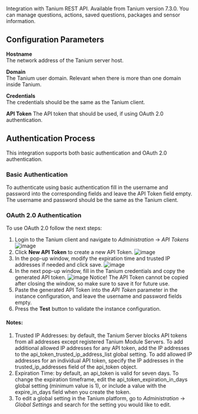 Integration with Tanium REST API. Available from Tanium version 7.3.0. You can manage questions, actions, saved questions, packages and sensor information.

## Configuration Parameters

**Hostname**  
The network address of the Tanium server host.

**Domain**  
The Tanium user domain. Relevant when there is more than one domain inside Tanium.

**Credentials**  
The credentials should be the same as the Tanium client.

**API Token**
The API token that should be used, if using OAuth 2.0 authentication.


## Authentication Process
This integration supports both basic authentication and OAuth 2.0 authentication.

### Basic Authentication
To authenticate using basic authentication fill in the username and password into the corresponding fields and leave
 the API Token field empty. The username and password should be the same as the Tanium client.
 
### OAuth 2.0 Authentication
To use OAuth 2.0 follow the next steps:
1. Login to the Tanium client and navigate to *Administration* -> *API Tokens*
![image](https://user-images.githubusercontent.com/61732335/119852184-bcf11000-bf17-11eb-8b2f-1d473a20850e.png)
2. Click **New API Token** to create a new API Token.
![image](https://user-images.githubusercontent.com/61732335/119852685-30931d00-bf18-11eb-9889-d8fdafce4554.png)
3. In the pop-up window, modify the expiration time and trusted IP addresses if needed and click save.
![image](https://user-images.githubusercontent.com/61732335/119853343-c9299d00-bf18-11eb-8bb7-a88940508c7e.png)
4. In the next pop-up window, fill in the Tanium credentials and copy the generated API token.
![image](https://user-images.githubusercontent.com/61732335/119853899-4523e500-bf19-11eb-9a49-ec1886a16c0d.png)
Notice! The API Token cannot be copied after closing the window, so make sure to save it for future use.
5. Paste the generated API Token into the *API Token* parameter in the instance configuration, and leave the username
 and password fields empty.
6. Press the **Test** button to validate the instance configuration.

#### Notes:
1. Trusted IP Addresses: by default, the Tanium Server blocks API tokens from all addresses except registered Tanium
 Module Servers. To add additional allowed IP addresses for any API token, add the IP addresses to the api_token_trusted_ip_address_list global setting. To add allowed IP addresses for an individual API token, specify the IP addresses in the trusted_ip_addresses field of the api_token object.
2. Expiration Time: by default, an api_token is valid for seven days. To change the expiration timeframe, edit the
 api_token_expiration_in_days global setting (minimum value is 1), or include a value with the expire_in_days field when you create the token.
3. To edit a global setting in the Tanium platform, go to *Administration* -> *Global Settings* and search for the
 setting you would like to edit.